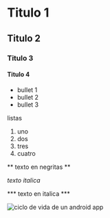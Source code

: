 # Titulo 1
## Titulo 2
### Titulo 3
#### Titulo 4

* bullet 1
* bullet 2
* bullet 3

listas

1. uno
2. dos
3. tres
4. cuatro

** texto en negritas **

_texto italica_

*** texto en italica ***

![ciclo de vida de un android app](https://lh3.ggpht.com/-z48zTkoulis/UWMz5YUyzNI/AAAAAAAAKiU/Ri6PVjTjfew/Ciclo%252520de%252520Vida%252520de%252520una%252520aplicaci%2525C3%2525B3n%252520en%252520Android%25255B6%25255D.png?imgmax=800)
